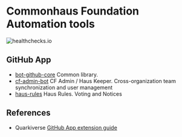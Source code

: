 # Commonhaus Foundation Automation tools

![healthchecks.io](https://healthchecks.io/badge/cf79a99a-7caa-4972-9b25-58122a/aRxnUm_v-2.svg)

## GitHub App

- [bot-github-core](./bot-github-core/) Common library.
- [cf-admin-bot](./cf-admin-bot/) CF Admin / Haus Keeper. Cross-organization team synchronization and user management
- [haus-rules](./haus-rules/) Haus Rules. Voting and Notices

## References

- Quarkiverse [GitHub App extension guide](https://quarkiverse.github.io/quarkiverse-docs/quarkus-github-app/dev/index.html)
